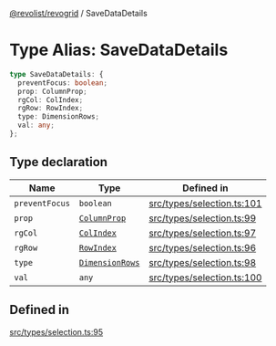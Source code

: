 [@revolist/revogrid](README.md) / SaveDataDetails

# Type Alias: SaveDataDetails

```ts
type SaveDataDetails: {
  preventFocus: boolean;
  prop: ColumnProp;
  rgCol: ColIndex;
  rgRow: RowIndex;
  type: DimensionRows;
  val: any;
};
```

## Type declaration

| Name | Type | Defined in |
| ------ | ------ | ------ |
| `preventFocus` | `boolean` | [src/types/selection.ts:101](https://github.com/revolist/revogrid/blob/8aea4c92d6f61dbd5ec14b529d8993bb7069ef1f/src/types/selection.ts#L101) |
| `prop` | [`ColumnProp`](TypeAlias.ColumnProp.md) | [src/types/selection.ts:99](https://github.com/revolist/revogrid/blob/8aea4c92d6f61dbd5ec14b529d8993bb7069ef1f/src/types/selection.ts#L99) |
| `rgCol` | [`ColIndex`](TypeAlias.ColIndex.md) | [src/types/selection.ts:97](https://github.com/revolist/revogrid/blob/8aea4c92d6f61dbd5ec14b529d8993bb7069ef1f/src/types/selection.ts#L97) |
| `rgRow` | [`RowIndex`](TypeAlias.RowIndex.md) | [src/types/selection.ts:96](https://github.com/revolist/revogrid/blob/8aea4c92d6f61dbd5ec14b529d8993bb7069ef1f/src/types/selection.ts#L96) |
| `type` | [`DimensionRows`](TypeAlias.DimensionRows.md) | [src/types/selection.ts:98](https://github.com/revolist/revogrid/blob/8aea4c92d6f61dbd5ec14b529d8993bb7069ef1f/src/types/selection.ts#L98) |
| `val` | `any` | [src/types/selection.ts:100](https://github.com/revolist/revogrid/blob/8aea4c92d6f61dbd5ec14b529d8993bb7069ef1f/src/types/selection.ts#L100) |

## Defined in

[src/types/selection.ts:95](https://github.com/revolist/revogrid/blob/8aea4c92d6f61dbd5ec14b529d8993bb7069ef1f/src/types/selection.ts#L95)
